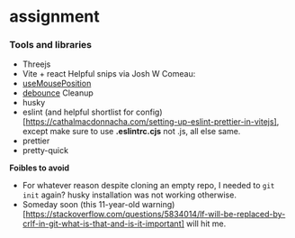 # assignment

### Tools and libraries

- Threejs
- Vite + react
  Helpful snips via Josh W Comeau:
- [useMousePosition](https://www.joshwcomeau.com/snippets/react-hooks/use-mouse-position/)
- [debounce](https://www.joshwcomeau.com/snippets/javascript/debounce/)
  Cleanup
- husky
- eslint (and helpful shortlist for config)[https://cathalmacdonnacha.com/setting-up-eslint-prettier-in-vitejs], except make sure to use **.eslintrc.cjs** not .js, all else same.
- prettier
- pretty-quick

**Foibles to avoid**

- For whatever reason despite cloning an empty repo, I needed to `git init` again? husky installation was not working otherwise.
- Someday soon (this 11-year-old warning)[https://stackoverflow.com/questions/5834014/lf-will-be-replaced-by-crlf-in-git-what-is-that-and-is-it-important] will hit me.
